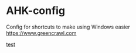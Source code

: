 # AHK-config

Config for shortcuts to make using Windows easier
https://www.greencrawl.com

[test](https://www.greencrawl.com)
